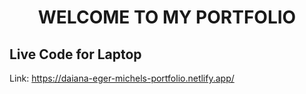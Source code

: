 
<h1 align="center">WELCOME TO MY PORTFOLIO</h1>

## Live Code for Laptop

Link: https://daiana-eger-michels-portfolio.netlify.app/


